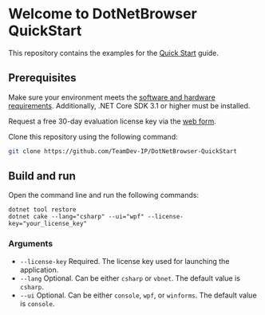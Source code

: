 # Welcome to DotNetBrowser QuickStart

This repository contains the examples for the [Quick Start](https://dotnetbrowser-support.teamdev.com/docs/quickstart/) guide.

## Prerequisites
Make sure your environment meets the
[software and hardware requirements](https://dotnetbrowser-support.teamdev.com/docs/guides/requirements.html). Additionally, .NET Core SDK 3.1 or higher must be installed.

Request a free 30-day evaluation license key via the [web form](https://www.teamdev.com/dotnetbrowser#evaluate).

Clone this repository using the following command:
 ```bash
 git clone https://github.com/TeamDev-IP/DotNetBrowser-QuickStart
 ```

## Build and run

Open the command line and run the following commands:
```
dotnet tool restore
dotnet cake --lang="csharp" --ui="wpf" --license-key="your_license_key"
```

### Arguments

 - `--license-key` Required. The license key used for launching the application.
 - `--lang` Optional. Can be either `csharp` or `vbnet`. The default value is `csharp`.
 - `--ui` Optional. Can be either `console`, `wpf`, or `winforms`. The default value is `console`.
